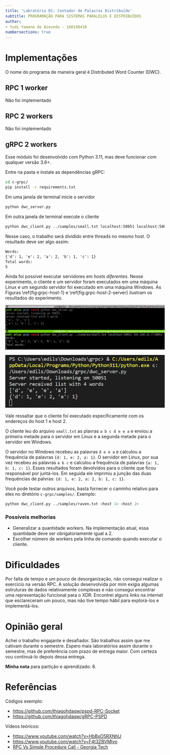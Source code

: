 ```yaml
---
title: 'Labratório 01: Contador de Palavras Distribuído'
subtitle: PROGRAMAÇÃO PARA SISTEMAS PARALELOS E DISTRIBUÍDOS
author:
- Yudi Yamane de Azevedo - 160149410
numbersections: true
---
```


# Implementações

O nome do programa de maneira geral é Distributed Word Counter (DWC). 

## RPC 1 worker
Não foi implementado

## RPC 2 workers
Não foi implementado

## gRPC 2 workers

Esse módulo foi desenvolvido com Python 3.11, mas deve funcionar com qualquer
versão 3.6+. 

Entre na pasta e instale as dependências gRPC:

```sh
cd c-grpc/
pip install -r requirements.txt
```

Em uma janela de terminal inicie o servidor

```sh
python dwc_server.py
```

Em outra janela de terminal execute o cliente

```sh
python dwc_client.py ../samples/small.txt localhost:50051 localhost:50051
```

Nesse caso, o trabalho será dividido entre threads no mesmo host. O resultado 
deve ser algo assim:

```
Words:
{'d': 1, 'e': 2, 'a': 2, 'b': 1, 'c': 1}
Total words:
5
```

Ainda foi possível executar servidores em _hosts diferentes_. Nesse experimento,
o cliente e um servidor foram executados em uma máquina Linux e um segundo servidor
foi executado em uma máquina Windows. As Figuras \ref{fig:grpc-host-1} e
\ref{fig:grpc-host-2-server} ilustram os resultados do experimento.

![Cliente no terminal inferior e servidor no terminal superior na máquina Linux\label{fig:grpc-host-1}](c-grpc/grpc-host-1.png)

![Servidor na máquina Windows\label{fig:grpc-host-2-server}](c-grpc/grpc-host-2-server.jpeg)

Vale ressaltar que o cliente foi executado especificamente com os endereços do
host 1 e host 2.

O cliente leu do arquivo `small.txt` as plavras `a b c d e e a` e enviou a 
primeira metade para o servidor em Linux e a segunda metade para o servidor em 
Windows.

O servidor no Windows recebeu as palavras `d e e a` e calculou a frequência de 
palavras `{d: 1, e: 2, a: 1}`. O servidor em Linux, por sua vez recebeu as 
palavras `a b c` e calculou a frequência de palavras  `{a: 1, b: 1, c: 1}`. Esses
resultados foram devolvidos para o cliente que ficou responsável por juntá-los.
Em seguida ele imprimiu a junção das duas frequências de palvras: 
`{d: 1, e: 2, a: 2, b: 1, c: 1}`.

Você pode testar outros arquivos, basta fornecer o caminho relativo para eles 
no diretório `c-grpc/samples/`. Exemplo:

```sh
python dwc_client.py ../samples/raven.txt <host 1> <host 2>
```

### Possíveis melhorias

- Generalizar a quantidade workers. Na implementação atual, essa quantidade
deve ser obrigatoriamente igual a 2.
- Escolher número de workers pela linha de comando quando executar o cliente.

# Dificuldades

Por falta de tempo e um pouco de desorganização, não consegui realizar o 
exercício na versão RPC. A solução desenvolvida por mim exigia algumas estruturas
de dados relativamente complexas e não consegui encontrar uma representação 
funcional para o XDR. Encontrei alguns links na internet que esclareceram um 
pouco, mas não tive tempo hábil para explorá-los e implementá-los.

# Opinião geral

Achei o trabalho engajante e desafiador. São trabalhos assim que me cativam durante
o semestre. Espero mais laboratórios assim durante o semestre, mas de preferência
com prazo de entrega maior. Com certeza vou continuá-lo depois dessa entrega. 

**Minha nota** para partição e aprendizado: 8.

# Referências

Códigos exemplo:

- https://github.com/thiagohdaqw/pspd-RPC-Socket
- https://github.com/thiagohdaqw/gRPC-PSPD

Vídeos teóricos:

- https://www.youtube.com/watch?v=HbBxO5RXNhU
- https://www.youtube.com/watch?v=F4t3ZBVMlvo
- [RPC Vs Simple Procedure Call - Georgia Tech](https://www.youtube.com/watch?v=gr7oaiUsxSU)

<!-- 

Passing Complex Data Structures
https://docs.oracle.com/cd/E19683-01/816-1435/rpcgenpguide-6/index.html


https://sites.ualberta.ca/dept/chemeng/AIX-43/share/man/info/C/a_doc_lib/aixprggd/progcomc/rpc_arbdata_ex.htm

https://sites.ualberta.ca/dept/chemeng/AIX-43/share/man/info/C/a_doc_lib/libs/commtrf1/xdr_string.htm#A138X9e5b

https://sites.ualberta.ca/dept/chemeng/AIX-43/share/man/info/C/a_doc_lib/aixprggd/progcomc/xdr_ref.htm#A6gDFg190blai

Linked Lists:
https://www.ibm.com/docs/en/aix/7.1?topic=representation-passing-linked-lists-using-xdr-example
 -->